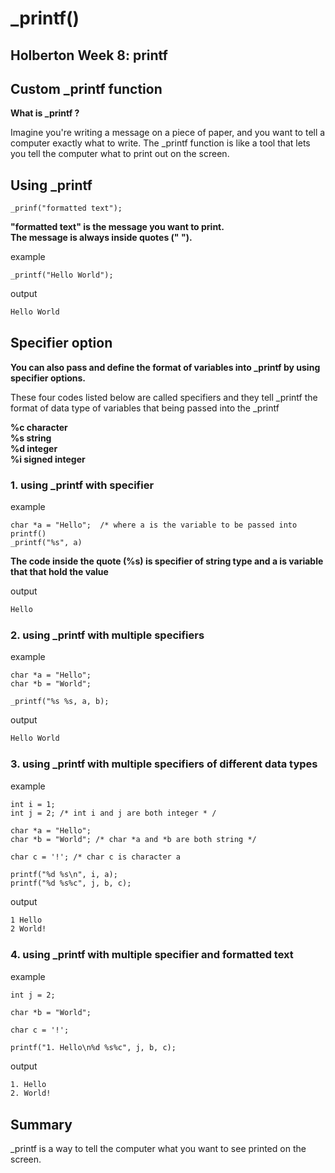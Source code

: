 # _printf()
 
## Holberton Week 8: printf
## Custom _printf function

**What is _printf ?**

Imagine you're writing a message on a piece of paper, and you want to tell a computer exactly what to write. 
The _printf function is like a tool that lets you tell the computer what to print out on the screen.


## Using _printf

```
_prinf("formatted text");
```

**"formatted text" is the message you want to print.**<br>
**The message is always inside quotes (" ").**<br>

example
```
_printf("Hello World");
```

output
```bash
Hello World
```

## Specifier option

**You can also pass and define the format of variables into _printf by using specifier options.**<br>

These four codes listed below are called specifiers and 
they tell _printf the format of data type of variables that being passed into the _printf


**%c	character**<br>
**%s	string**<br>
**%d	integer**<br> 
**%i	signed integer**<br>

### 1. using _printf with specifier

example
```
char *a = "Hello";  /* where a is the variable to be passed into printf()
_printf("%s", a)
```

**The code inside the quote (%s) is specifier of string type and a is variable that that hold the value**

output
```bash
Hello
```

### 2. using _printf with multiple specifiers

example
```
char *a = "Hello";
char *b = "World";

_printf("%s %s, a, b);
```

output
```bash
Hello World
```

### 3. using _printf with multiple specifiers of different data types

example
```
int i = 1;
int j = 2; /* int i and j are both integer * /

char *a = "Hello";
char *b = "World"; /* char *a and *b are both string */

char c = '!'; /* char c is character a

printf("%d %s\n", i, a);
printf("%d %s%c", j, b, c); 
```

output
```bash
1 Hello
2 World!
```

### 4. using _printf with multiple specifier and formatted text

example
```
int j = 2;

char *b = "World";

char c = '!'; 

printf("1. Hello\n%d %s%c", j, b, c);
```

output
```bash
1. Hello
2. World!
```

## Summary

_printf is a way to tell the computer what you want to see printed on the screen. 
